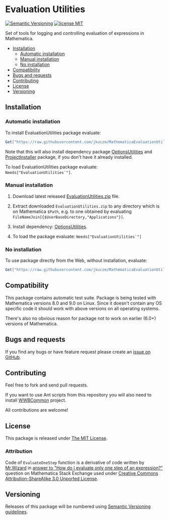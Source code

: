 # Evaluation Utilities
[![Semantic Versioning](http://img.shields.io/badge/SemVer-2.0.0-brightgreen.svg)](http://semver.org/spec/v2.0.0.html)
[![license MIT](http://img.shields.io/:license-MIT-blue.svg)](https://github.com/jkuczm/MathematicaEvaluationUtilities/blob/master/LICENSE)


Set of tools for logging and controlling evaluation of expressions in
Mathematica.


* [Installation](#installation)
    * [Automatic installation](#automatic-installation)
    * [Manual installation](#manual-installation)
    * [No installation](#no-installation)
* [Compatibility](#compatibility)
* [Bugs and requests](#bugs-and-requests)
* [Contributing](#contributing)
* [License](#license)
* [Versioning](#versioning)



## Installation


### Automatic installation

To install EvaluationUtilities package evaluate:
```Mathematica
Get["https://raw.githubusercontent.com/jkuczm/MathematicaEvaluationUtilities/master/BootstrapInstall.m"]
```

Note that this will also install dependency package
[OptionsUtilities](https://github.com/jkuczm/MathematicaOptionsUtilities)
and
[ProjectInstaller](https://github.com/lshifr/ProjectInstaller) package, if you
don't have it already installed.

To load EvaluationUtilities package evaluate: ``Needs["EvaluationUtilities`"]``.


### Manual installation

1. Download latest released
   [EvaluationUtilities.zip](https://github.com/jkuczm/MathematicaEvaluationUtilities/releases/download/v0.1.0/EvaluationUtilities.zip)
   file.

2. Extract downloaded `EvaluationUtilities.zip` to any directory which is on
   Mathematica `$Path`, e.g. to one obtained by evaluating
   `FileNameJoin[{$UserBaseDirectory,"Applications"}]`.

3. Install dependency:
   [OptionsUtilities](https://github.com/jkuczm/MathematicaOptionsUtilities).

4. To load the package evaluate: ``Needs["EvaluationUtilities`"]``


### No installation

To use package directly from the Web, without installation, evaluate:
```Mathematica
Get["https://raw.githubusercontent.com/jkuczm/MathematicaEvaluationUtilities/master/NoInstall.m"]
```



## Compatibility

This package contains automatic test suite. Package is being tested with
Mathematica versions 8.0 and 9.0 on Linux. Since it doesn't contain any OS
specific code it should work with above versions on all operating systems.

There's also no obvious reason for package not to work on earlier (6.0+)
versions of Mathematica.



## Bugs and requests

If you find any bugs or have feature request please create an
[issue on GitHub](https://github.com/jkuczm/MathematicaEvaluationUtilities/issues).



## Contributing

Feel free to fork and send pull requests.

If you want to use Ant scripts from this repository you will also need to
install [WWBCommon](https://github.com/jkuczm/WWBCommon) project.

All contributions are welcome!



## License

This package is released under
[The MIT License](https://github.com/jkuczm/MathematicaEvaluationUtilities/blob/master/LICENSE).


### Attribution

Code of `EvaluateOneStep` function is a derivative of code written by
[Mr.Wizard](http://mathematica.stackexchange.com/users/121) in
[answer to "How do I evaluate only one step of an expression?"](http://mathematica.stackexchange.com/questions/334#answer-1447)
question on Mathematica Stack Exchange used under
[Creative Commons Attribution-ShareAlike 3.0 Unported License](http://creativecommons.org/licenses/by-sa/3.0/).



## Versioning

Releases of this package will be numbered using
[Semantic Versioning guidelines](http://semver.org/).
